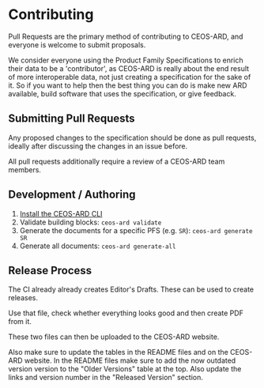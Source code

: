 # Contributing

Pull Requests are the primary method of contributing to CEOS-ARD, and everyone is welcome to submit proposals.

We consider everyone using the Product Family Specifications to enrich their data to be a 'contributor',
as CEOS-ARD is really about the end result of more interoperable data, not just creating a specification for the sake of it.
So if you want to help then the best thing you can do is make new ARD available, build software that uses the specification, or give feedback.

## Submitting Pull Requests

Any proposed changes to the specification should be done as pull requests,
ideally after discussing the changes in an issue before.

All pull requests additionally require a review of a CEOS-ARD team members.

## Development / Authoring

1. [Install the CEOS-ARD CLI](https://github.com/ceos-org/ceos-ard-cli?tab=readme-ov-file#installation)
2. Validate building blocks: `ceos-ard validate`
3. Generate the documents for a specific PFS (e.g. `SR`): `ceos-ard generate SR`
4. Generate all documents: `ceos-ard generate-all`

## Release Process

The CI already already creates Editor's Drafts. These can be used to create releases.

Use that file, check whether everything looks good and then create PDF from it.

These two files can then be uploaded to the CEOS-ARD website.

Also make sure to update the tables in the README files and on the CEOS-ARD website.
In the README files make sure to add the now outdated version version to the
"Older Versions" table at the top. Also update the links and version number in
the "Released Version" section.
